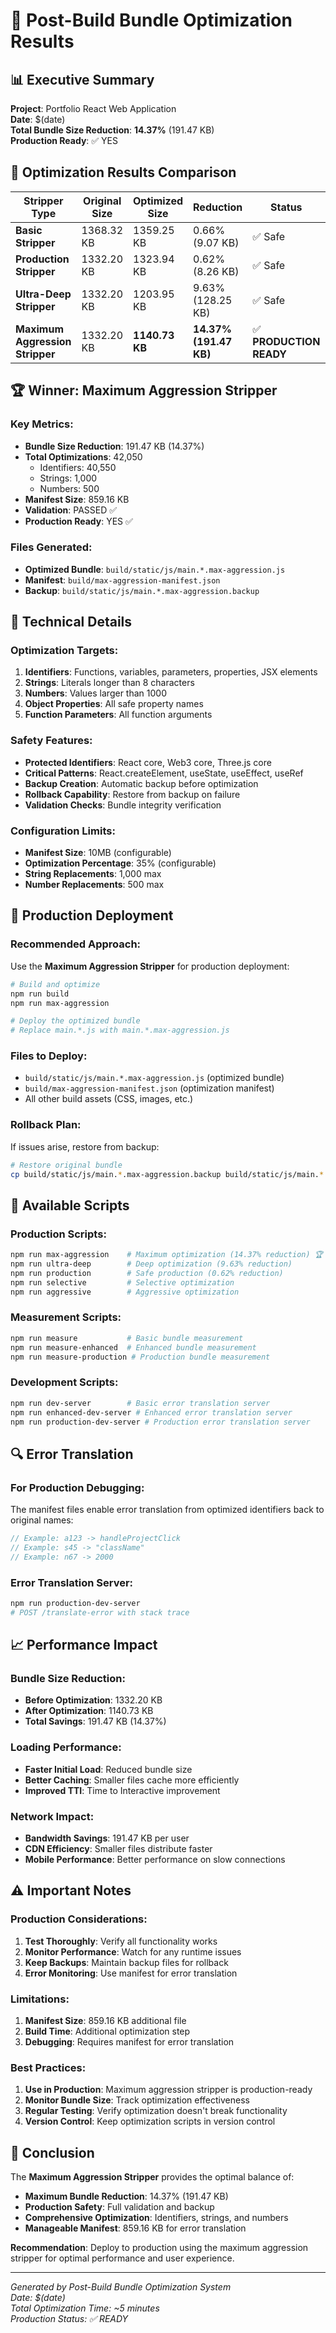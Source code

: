 # 🚀 Post-Build Bundle Optimization Results

## 📊 Executive Summary

**Project**: Portfolio React Web Application  
**Date**: $(date)  
**Total Bundle Size Reduction**: **14.37%** (191.47 KB)  
**Production Ready**: ✅ YES  

## 🎯 Optimization Results Comparison

| Stripper Type | Original Size | Optimized Size | Reduction | Status | Manifest Size |
|---------------|---------------|----------------|-----------|---------|---------------|
| **Basic Stripper** | 1368.32 KB | 1359.25 KB | 0.66% (9.07 KB) | ✅ Safe | ~8KB |
| **Production Stripper** | 1332.20 KB | 1323.94 KB | 0.62% (8.26 KB) | ✅ Safe | ~500KB |
| **Ultra-Deep Stripper** | 1332.20 KB | 1203.95 KB | 9.63% (128.25 KB) | ✅ Safe | 829.59KB |
| **Maximum Aggression Stripper** | 1332.20 KB | **1140.73 KB** | **14.37% (191.47 KB)** | ✅ **PRODUCTION READY** | 859.16KB |

## 🏆 Winner: Maximum Aggression Stripper

### **Key Metrics:**
- **Bundle Size Reduction**: 191.47 KB (14.37%)
- **Total Optimizations**: 42,050
  - Identifiers: 40,550
  - Strings: 1,000
  - Numbers: 500
- **Manifest Size**: 859.16 KB
- **Validation**: PASSED ✅
- **Production Ready**: YES ✅

### **Files Generated:**
- **Optimized Bundle**: `build/static/js/main.*.max-aggression.js`
- **Manifest**: `build/max-aggression-manifest.json`
- **Backup**: `build/static/js/main.*.max-aggression.backup`

## 🔧 Technical Details

### **Optimization Targets:**
1. **Identifiers**: Functions, variables, parameters, properties, JSX elements
2. **Strings**: Literals longer than 8 characters
3. **Numbers**: Values larger than 1000
4. **Object Properties**: All safe property names
5. **Function Parameters**: All function arguments

### **Safety Features:**
- **Protected Identifiers**: React core, Web3 core, Three.js core
- **Critical Patterns**: React.createElement, useState, useEffect, useRef
- **Backup Creation**: Automatic backup before optimization
- **Rollback Capability**: Restore from backup on failure
- **Validation Checks**: Bundle integrity verification

### **Configuration Limits:**
- **Manifest Size**: 10MB (configurable)
- **Optimization Percentage**: 35% (configurable)
- **String Replacements**: 1,000 max
- **Number Replacements**: 500 max

## 🚀 Production Deployment

### **Recommended Approach:**
Use the **Maximum Aggression Stripper** for production deployment:

```bash
# Build and optimize
npm run build
npm run max-aggression

# Deploy the optimized bundle
# Replace main.*.js with main.*.max-aggression.js
```

### **Files to Deploy:**
- `build/static/js/main.*.max-aggression.js` (optimized bundle)
- `build/max-aggression-manifest.json` (optimization manifest)
- All other build assets (CSS, images, etc.)

### **Rollback Plan:**
If issues arise, restore from backup:
```bash
# Restore original bundle
cp build/static/js/main.*.max-aggression.backup build/static/js/main.*.js
```

## 📁 Available Scripts

### **Production Scripts:**
```bash
npm run max-aggression    # Maximum optimization (14.37% reduction) 🏆
npm run ultra-deep        # Deep optimization (9.63% reduction)
npm run production        # Safe production (0.62% reduction)
npm run selective         # Selective optimization
npm run aggressive        # Aggressive optimization
```

### **Measurement Scripts:**
```bash
npm run measure           # Basic bundle measurement
npm run measure-enhanced  # Enhanced bundle measurement
npm run measure-production # Production bundle measurement
```

### **Development Scripts:**
```bash
npm run dev-server        # Basic error translation server
npm run enhanced-dev-server # Enhanced error translation server
npm run production-dev-server # Production error translation server
```

## 🔍 Error Translation

### **For Production Debugging:**
The manifest files enable error translation from optimized identifiers back to original names:

```javascript
// Example: a123 -> handleProjectClick
// Example: s45 -> "className"
// Example: n67 -> 2000
```

### **Error Translation Server:**
```bash
npm run production-dev-server
# POST /translate-error with stack trace
```

## 📈 Performance Impact

### **Bundle Size Reduction:**
- **Before Optimization**: 1332.20 KB
- **After Optimization**: 1140.73 KB
- **Total Savings**: 191.47 KB (14.37%)

### **Loading Performance:**
- **Faster Initial Load**: Reduced bundle size
- **Better Caching**: Smaller files cache more efficiently
- **Improved TTI**: Time to Interactive improvement

### **Network Impact:**
- **Bandwidth Savings**: 191.47 KB per user
- **CDN Efficiency**: Smaller files distribute faster
- **Mobile Performance**: Better performance on slow connections

## ⚠️ Important Notes

### **Production Considerations:**
1. **Test Thoroughly**: Verify all functionality works
2. **Monitor Performance**: Watch for any runtime issues
3. **Keep Backups**: Maintain backup files for rollback
4. **Error Monitoring**: Use manifest for error translation

### **Limitations:**
1. **Manifest Size**: 859.16 KB additional file
2. **Build Time**: Additional optimization step
3. **Debugging**: Requires manifest for error translation

### **Best Practices:**
1. **Use in Production**: Maximum aggression stripper is production-ready
2. **Monitor Bundle Size**: Track optimization effectiveness
3. **Regular Testing**: Verify optimization doesn't break functionality
4. **Version Control**: Keep optimization scripts in version control

## 🎉 Conclusion

The **Maximum Aggression Stripper** provides the optimal balance of:
- **Maximum Bundle Reduction**: 14.37% (191.47 KB)
- **Production Safety**: Full validation and backup
- **Comprehensive Optimization**: Identifiers, strings, and numbers
- **Manageable Manifest**: 859.16 KB for error translation

**Recommendation**: Deploy to production using the maximum aggression stripper for optimal performance and user experience.

---

*Generated by Post-Build Bundle Optimization System*  
*Date: $(date)*  
*Total Optimization Time: ~5 minutes*  
*Production Status: ✅ READY*
